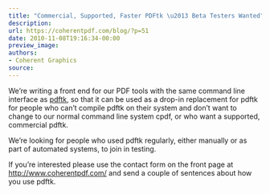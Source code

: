 ```yaml
---
title: "Commercial, Supported, Faster PDFtk \u2013 Beta Testers Wanted"
description:
url: https://coherentpdf.com/blog/?p=51
date: 2010-11-08T19:16:34-00:00
preview_image:
authors:
- Coherent Graphics
source:
---
```


<p>We’re writing a front end for our PDF tools with the same command line interface as <a href="http://www.pdflabs.com/tools/pdftk-the-pdf-toolkit/">pdftk</a>, so that it can be used as a drop-in replacement for pdftk for people who can’t compile pdftk on their system and don’t want to change to our normal command line system cpdf, or who want a supported, commercial pdftk.</p>
<p>We’re looking for people who used pdftk regularly, either manually or as part of automated systems, to join in testing.</p>
<p>If you’re interested please use the contact form on the front page at <a href="http://www.coherentpdf.com/"> http://www.coherentpdf.com/</a> and send a couple of sentences about how you use pdftk. </p>


